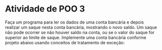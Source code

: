 # Atividade de POO 3
Faça um programa para ler os dados de uma conta bancária e depois realizar um saque nesta conta bancária, mostrando o novo saldo. Um saque não pode ocorrer se não houver saldo na conta, ou se o valor do saque for superior ao limite de saque. Implemente uma conta bancária conforme projeto abaixo usando conceitos de tratamento de exceção:
